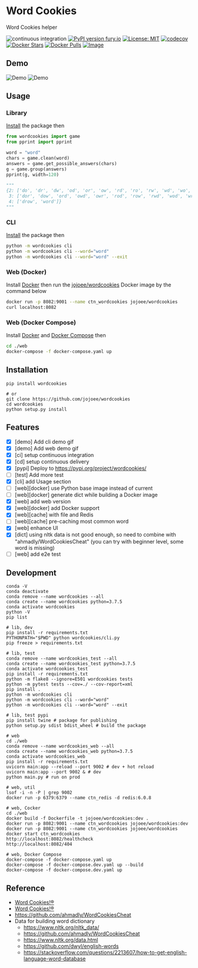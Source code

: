 # Word Cookies

Word Cookies helper

![continuous integration](https://github.com/jojoee/wordcookies/workflows/continuous%20integration/badge.svg?branch=master)
[![PyPI version fury.io](https://badge.fury.io/py/wordcookies.svg)](https://pypi.python.org/pypi/wordcookies/)
[![License: MIT](https://img.shields.io/badge/License-MIT-yellow.svg)](https://opensource.org/licenses/MIT)
[![codecov](https://codecov.io/gh/jojoee/wordcookies/branch/master/graph/badge.svg)](https://codecov.io/gh/jojoee/wordcookies)
[![Docker Stars](https://img.shields.io/docker/stars/jojoee/wordcookies.svg?style=flat-square)](https://hub.docker.com/r/jojoee/wordcookies/)
[![Docker Pulls](https://img.shields.io/docker/pulls/jojoee/wordcookies.svg?style=flat-square)](https://hub.docker.com/r/jojoee/wordcookies/)
[![Image](https://images.microbadger.com/badges/image/jojoee/wordcookies.svg)](http://microbadger.com/images/jojoee/wordcookies)

## Demo

![Demo](https://raw.githack.com/jojoee/wordcookies/master/demo.png)
![Demo](https://i.imgur.com/xAMDvMM.gif)

## Usage

### Library

[Install](https://github.com/jojoee/wordcookies#installation) the package then

```python
from wordcookies import game
from pprint import pprint

word = "word"
chars = game.clean(word)
answers = game.get_possible_answers(chars)
g = game.group(answers)
pprint(g, width=120)

"""
{2: ['do', 'dr', 'dw', 'od', 'or', 'ow', 'rd', 'ro', 'rw', 'wd', 'wo', 'wr'],
 3: ['dor', 'dow', 'ord', 'owd', 'owr', 'rod', 'row', 'rwd', 'wod', 'wro'],
 4: ['drow', 'word']}
"""
```

### CLI

[Install](https://github.com/jojoee/wordcookies#installation) the package then

```bash
python -m wordcookies cli
python -m wordcookies cli --word="word"
python -m wordcookies cli --word="word" --exit
```

### Web (Docker)

Install [Docker](https://docs.docker.com/get-docker/) then run the [jojoee/wordcookies](https://hub.docker.com/repository/docker/jojoee/wordcookies/) Docker image by the command below

```bash
docker run -p 8082:9001 --name ctn_wordcookies jojoee/wordcookies
curl localhost:8082
```

### Web (Docker Compose)

Install [Docker](https://docs.docker.com/get-docker/) and [Docker Compose](https://docs.docker.com/compose/install/) then

```bash
cd ./web
docker-compose -f docker-compose.yaml up
```

## Installation

```
pip install wordcookies

# or
git clone https://github.com/jojoee/wordcookies
cd wordcookies
python setup.py install
```

## Features

- [x] [demo] Add cli demo gif
- [x] [demo] Add web demo gif
- [x] [ci] setup continuous integration
- [x] [cd] setup continuous delivery
- [x] [pypi] Deploy to https://pypi.org/project/wordcookies/
- [ ] [test] Add more test
- [x] [cli] add Usage section
- [ ] [web][docker] use Python base image instead of current
- [ ] [web][docker] generate dict while building a Docker image
- [x] [web] add web version
- [x] [web][docker] add Docker support
- [x] [web][cache] with file and Redis
- [ ] [web][cache] pre-caching most common word
- [x] [web] enhance UI
- [x] [dict] using nltk data is not good enough, so need to combine with "ahmadly/WordCookiesCheat" (you can try with beginner level, some word is missing)
- [ ] [web] add e2e test

## Development

```
conda -V
conda deactivate
conda remove --name wordcookies --all
conda create --name wordcookies python=3.7.5
conda activate wordcookies
python -V
pip list

# lib, dev
pip install -r requirements.txt
PYTHONPATH="$PWD" python wordcookies/cli.py
pip freeze > requirements.txt

# lib, test
conda remove --name wordcookies_test --all
conda create --name wordcookies_test python=3.7.5
conda activate wordcookies_test
pip install -r requirements.txt
python -m flake8 --ignore=E501 wordcookies tests
python -m pytest tests --cov=./ --cov-report=xml
pip install .
python -m wordcookies cli
python -m wordcookies cli --word="word"
python -m wordcookies cli --word="word" --exit

# lib, test pypi
pip install twine # package for publishing
python setup.py sdist bdist_wheel # build the package

# web
cd ./web
conda remove --name wordcookies_web --all
conda create --name wordcookies_web python=3.7.5
conda activate wordcookies_web
pip install -r requirements.txt
uvicorn main:app --reload --port 9002 # dev + hot reload
uvicorn main:app --port 9002 & # dev
python main.py # run on prod

# web, util
lsof -i -n -P | grep 9002
docker run -p 6379:6379 --name ctn_redis -d redis:6.0.8

# web, Cocker
cd ./web
docker build -f Dockerfile -t jojoee/wordcookies:dev .
docker run -p 8082:9001 --name ctn_wordcookies jojoee/wordcookies:dev
docker run -p 8082:9001 --name ctn_wordcookies jojoee/wordcookies
docker start ctn_wordcookies
http://localhost:8082/healthcheck
http://localhost:8082/404

# web, Docker Compose
docker-compose -f docker-compose.yaml up
docker-compose -f docker-compose.dev.yaml up --build
docker-compose -f docker-compose.dev.yaml up
```

## Reference
- [Word Cookies!®](https://play.google.com/store/apps/details?id=com.bitmango.go.wordcookies&hl=en)
- [Word Cookies!®](https://itunes.apple.com/us/app/word-cookies/id1153883316?mt=8)
- https://github.com/ahmadly/WordCookiesCheat
- Data for building word dictionary
  - https://www.nltk.org/nltk_data/
  - https://github.com/ahmadly/WordCookiesCheat
  - https://www.nltk.org/data.html
  - https://github.com/dwyl/english-words
  - https://stackoverflow.com/questions/2213607/how-to-get-english-language-word-database
